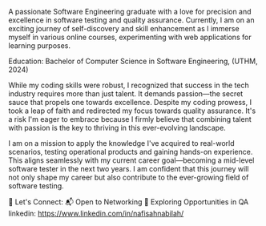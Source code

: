 A passionate Software Engineering graduate with a love for precision and excellence in software testing and quality assurance. 
Currently, I am on an exciting journey of self-discovery and skill enhancement as I immerse myself 
in various online courses, experimenting with web applications for learning purposes.

Education:
Bachelor of Computer Science in Software Engineering, (UTHM, 2024)

While my coding skills were robust, I recognized that success in the tech industry requires more than just talent. 
It demands passion—the secret sauce that propels one towards excellence. Despite my coding prowess, 
I took a leap of faith and redirected my focus towards quality assurance. 
It's a risk I'm eager to embrace because I firmly believe that combining talent with passion is 
the key to thriving in this ever-evolving landscape.

I am on a mission to apply the knowledge I've acquired to real-world scenarios, testing operational products and gaining hands-on experience. This aligns seamlessly with my current career goal—becoming a mid-level software tester in the next two years. I am confident that this journey will not only shape my career but also contribute to the ever-growing field of software testing.

🌟 Let's Connect:
📬 Open to Networking
🔗 Exploring Opportunities in QA
linkedin: https://www.linkedin.com/in/nafisahnabilah/

<!---
nafisahnabilahh/nafisahnabilahh is a ✨ special ✨ repository because its `README.md` (this file) appears on your GitHub profile.
You can click the Preview link to take a look at your changes.
--->
